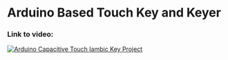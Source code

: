 # Arduino Based Touch Key and Keyer

### Link to video:
[![Arduino Capacitive Touch Iambic Key Project](https://img.youtube.com/vi/dliTvV1V4XU/0.jpg)](https://www.youtube.com/watch?v=dliTvV1V4XU)

